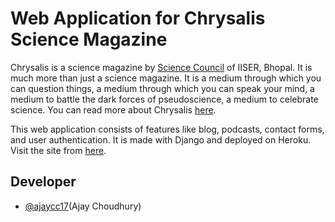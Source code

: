 
# Web Application for Chrysalis Science Magazine

Chrysalis is a science magazine by [Science Council](https://students.iiserb.ac.in/science-council/) of IISER, Bhopal. It is much more than just a science magazine. It is a medium through which you can question things, a medium through which you can speak your mind, a medium to battle the dark forces of pseudoscience, a medium to celebrate science. You can read more about Chrysalis [here](https://chrysalisiiserb.herokuapp.com/about/).

This web application consists of features like blog, podcasts, contact forms, and user authentication. It is made with Django and deployed on Heroku. Visit the site from [here](https://chrysalisiiserb.herokuapp.com/).
## Developer

- [@ajaycc17](https://www.github.com/ajaycc17)(Ajay Choudhury)


